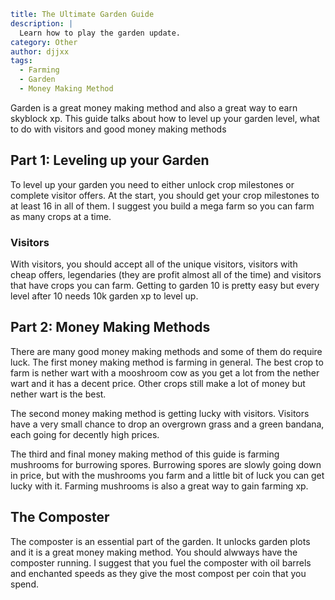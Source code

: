 ```yaml {metadata}
title: The Ultimate Garden Guide
description: |
  Learn how to play the garden update.
category: Other
author: djjxx
tags:
  - Farming
  - Garden
  - Money Making Method
```

Garden is a great money making method and also a great way to earn skyblock xp. This guide talks about how to level up 
your garden level, what to do with visitors and good money making methods

## Part 1: Leveling up your Garden

To level up your garden you need to either unlock crop milestones or complete visitor offers. At the start, you should
get your crop milestones to at least 16 in all of them. I suggest you build a mega farm so you can farm as many crops at a
time. 

### Visitors

With visitors, you should accept all of the unique visitors, visitors with cheap offers, legendaries (they are 
profit almost all of the time) and visitors that have crops you can farm. Getting to garden 10 is pretty easy but every 
level after 10 needs 10k garden xp to level up.

## Part 2: Money Making Methods

There are many good money making methods and some of them do require luck. The first money making method is farming in
general. The best crop to farm is nether wart with a mooshroom cow as you get a lot from the nether wart and it has a 
decent price. Other crops still make a lot of money but nether wart is the best.

The second money making method is
getting lucky with visitors. Visitors have a very small chance to drop an overgrown grass and a green bandana, each
going for decently high prices. 

The third and final money making method of this guide is farming mushrooms for
burrowing spores. Burrowing spores are slowly going down in price, but with the mushrooms you farm and a little
bit of luck you can get lucky with it. Farming mushrooms is also a great way to gain farming xp.

## The Composter

The composter is an essential part of the garden. It unlocks garden plots and it is a great money making method. You
should alwways have the composter running. I suggest that you fuel the composter with oil barrels and enchanted speeds
as they give the most compost per coin that you spend.
